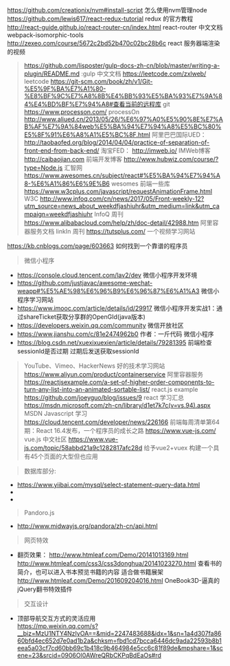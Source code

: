https://github.com/creationix/nvm#install-script   怎么使用nvm管理node
https://github.com/lewis617/react-redux-tutorial  redux 的官方教程
http://react-guide.github.io/react-router-cn/index.html  react-router 中文文档
webpack-isomorphic-tools 
http://zexeo.com/course/5672c2bd52b470c02bc28b6c  react 服务器端渲染的视频



>https://github.com/lisposter/gulp-docs-zh-cn/blob/master/writing-a-plugin/README.md  :gulp 中文文档
>https://leetcode.com/zxlweb/   leetcode
>https://git-scm.com/book/zh/v1/Git-%E5%9F%BA%E7%A1%80-%E8%BF%9C%E7%A8%8B%E4%BB%93%E5%BA%93%E7%9A%84%E4%BD%BF%E7%94%A8#查看当前的远程库  git
>https://www.processon.com/  processOn 
>http://www.aliued.cn/2013/05/26/%E6%97%A0%E5%90%8E%E7%AB%AF%E7%9A%84web%E5%BA%94%E7%94%A8%E5%BC%80%E5%8F%91%E6%A8%A1%E5%BC%8F.html 阿里巴巴国际UED：
>http://taobaofed.org/blog/2014/04/04/practice-of-separation-of-front-end-from-back-end/ 淘宝FED：
>http://imweb.io/  IMWeb博客
>http://caibaojian.com 前端开发博客
>http://www.hubwiz.com/course/?type=Node.js  汇智网
>https://www.awesomes.cn/subject/react#%E5%BA%94%E7%94%A8-%E6%A1%86%E6%9E%B6 wesomes 前端一些库
>https://www.w3cplus.com/javascript/requestAnimationFrame.html   W3C
>http://www.infoq.com/cn/news/2017/05/Front-weekly-12?utm_source=news_about_weekdfjashiuhr&utm_medium=link&utm_campaign=weekdfjashiuhr  InfoQ 周刊
>https://www.alibabacloud.com/help/zh/doc-detail/42988.htm 阿里容器服务文档
>linkIn 周刊
>https://tutsplus.com/  一个视频学习网站

https://kb.cnblogs.com/page/603663  如何找到一个靠谱的程序员



>微信小程序
* https://console.cloud.tencent.com/lav2/dev  微信小程序开发环境
* https://github.com/justjavac/awesome-wechat-weapp#%E5%AE%98%E6%96%B9%E6%96%87%E6%A1%A3 微信小程序学习网站 
* https://www.imooc.com/article/details/id/29917 微信小程序开发实战1：通过shareTicket获取分享群的OpenGId(java版本) 
* https://developers.weixin.qq.com/community  微信开放社区
* https://www.jianshu.com/c/81e2474962b0  作者：一斤代码  微信小程序
* https://blog.csdn.net/xuexixuexien/article/details/79281395   前端检查sessionId是否过期 过期后发送获取sessionId 

>YouTube、Vimeo、HackerNews  好的技术学习网站
>https://www.aliyun.com/product/containerservice 阿里容器服务 <br>
>https://reactjsexample.com/a-set-of-higher-order-components-to-turn-any-list-into-an-animated-sortable-list/  react.js example   <br>
> https://github.com/joeyguo/blog/issues/9  react 学习汇总  
> https://msdn.microsoft.com/zh-cn/library/d1et7k7c(v=vs.94).aspx   MSDN Javascript 学习
> https://cloud.tencent.com/developer/news/226166   前端每周清单第64期：React 16.4发布，一个程序员的成长之路
> https://www.vue-js.com/ vue.js 中文社区
> https://www.vue-js.com/topic/58abbd21a9c1282817afc28d  给予vue2+vuex 构建一个具有45个页面的大型但也应用

>数据库部分:
* https://www.yiibai.com/mysql/select-statement-query-data.html
* 
* 

> Pandoro.js 
* http://www.midwayjs.org/pandora/zh-cn/api.html

> 网页特效
* 翻页效果：
http://www.htmleaf.com/Demo/20141013169.html <br>
http://www.htmleaf.com/css3/css3donghua/20141023270.html  查看书的简介，也可以进入书本预览书籍的内容  适合做书籍展架<br>
http://www.htmleaf.com/Demo/201609204016.html OneBook3D-逼真的jQuery翻书特效插件<br>

> 交互设计
* 顶部导航交互方式的灵活应用 <br>
https://mp.weixin.qq.com/s?__biz=MzU1NTY4NzIyOA==&mid=2247483688&idx=1&sn=1a4d307fa8660bfd4ec652d7e0ad1b2a&chksm=fbd1cd7bcca6446dc9ada22593b8b1eea5a03cf7cd60bb69c1b418c9b464984e5cc6c81f89de&mpshare=1&scene=23&srcid=0906Ol0AWreQRbCKPqBdEaOs#rd






